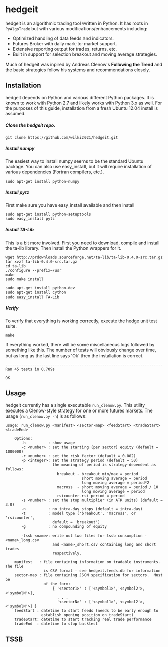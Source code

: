 hedgeit
=======
hedgeit is an algorithmic trading tool written in Python.  It has roots in `PyAlgoTrade` but with various modifications/enhancements including:

 - Optimized handling of data feeds and indicators.
 - Futures Broker with daily mark-to-market support.
 - Extensive reporting output for trades, returns, etc.
 - Built in support for selection breakout and moving average strategies.

Much of hedgeit was inpired by Andreas Clenow's **Following the Trend** and the basic strategies follow his systems and recommendations closely.

## Installation

hedgeit depends on Python and various different Python packages.  It is known to work with Python 2.7 and likely works with Python 3.x as well.  For the purposes of this guide, installation from a fresh Ubuntu 12.04 install is assumed.

##### Clone the hedgeit repo.

    git clone https://github.com/wilki2021/hedgeit.git

##### Install numpy

The easiest way to install numpy seems to be the standard Ubuntu package.  You can also use easy_install, but it will require installation of various dependencies (Fortran compilers, etc.).

    sudo apt-get install python-numpy

##### Install pytz

First make sure you have easy_install available and then install

    sudo apt-get install python-setuptools
    sudo easy_install pytz

##### Install TA-Lib

This is a bit more involved.  First you need to download, compile and install the ta-lib library.  Then install the Python wrappers for it.

    wget http://prdownloads.sourceforge.net/ta-lib/ta-lib-0.4.0-src.tar.gz
    tar xvzf ta-lib-0.4.0-src.tar.gz
    cd ta-lib
    ./configure --prefix=/usr
    make
    sudo make install

    sudo apt-get install python-dev
    sudo apt-get install cython
    sudo easy_install TA-Lib

##### Verify

To verify that everything is working correctly, execute the hedge unit test suite.

    make

If everything worked, there will be some miscellaneous logs followed by something like this.  The number of tests will obviously change over time, but as long as the last line says 'Ok' then the installation is correct.

    ----------------------------------------------------------------------
    Ran 45 tests in 0.709s

    OK


## Usage

hedgeit currently has a single executable `run_clenow.py`.  This utility executes a Clenow-style strategy for one or more futures markets.  The usage (`run_clenow.py -h`) is as follows:

    usage: run_clenow.py <manifest> <sector-map> <feedStart> <tradeStart> <tradeEnd>
    
        Options:
           -h          : show usage
           -c <number> : set the starting (per sector) equity (default = 1000000)
           -r <number> : set the risk factor (default = 0.002)
           -p <integer>: set the strategy period (default = 50)
                         the meaning of period is strategy-dependent as follows:
                           breakout - breakout min/max = period
                                      short moving average = period
                                      long moving average = period*2
                           macross  - short moving average = period / 10
                                      long moving average = period
                           rsicounter-rsi period = period 
           -s <number> : set the stop multiplier (in ATR units) (default = 3.0)
           -n          : no intra-day stops (default = intra-day)
           -t          : model type ('breakout', 'macross', or 'rsicounter', 
                         default = 'breakout')
           -g          : no compounding of equity
        
           -tssb <name>: write out two files for tssb consumption - <name>_long.csv
                         and <name>_short.csv containing long and short trades
                         respectively.   
        
        manifest   : file containing information on tradable instruments.  The file
                     is CSV format - see hedgeit.feeds.db for information
        sector-map : file containing JSON specification for sectors.  Must be 
                     of the form:
                         { '<sector1>' : ['<symbol1>','<symbol2'>,<'symbolN'>],
                           . . .
                           '<sectorN>' : ['<symbol1>','<symbol2'>,<'symbolN'>] }
        feedStart : datetime to start feeds (needs to be early enough to 
                    establish opening position on tradeStart)
        tradeStart: datetime to start tracking real trade performance
        tradeEnd  : datetime to stop backtest 

## TSSB

